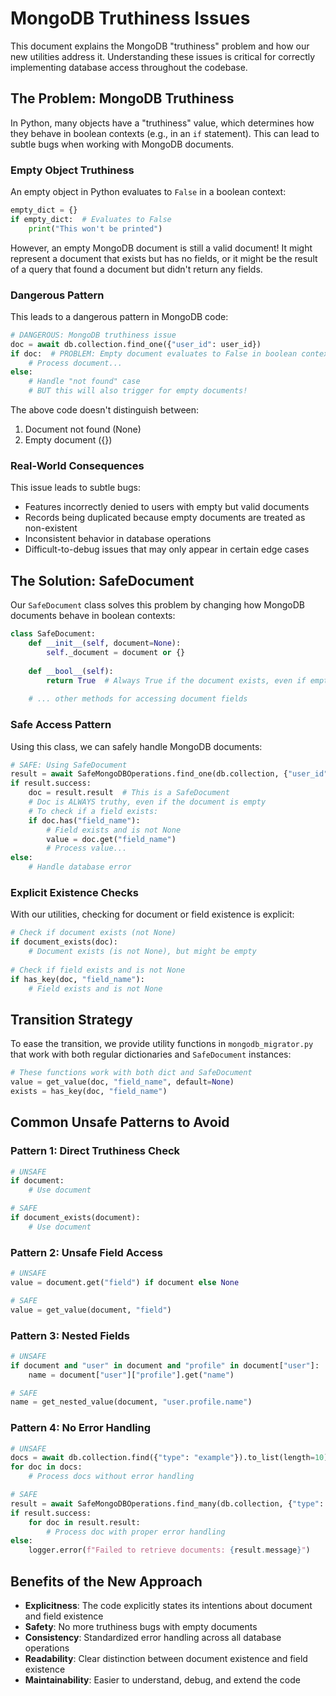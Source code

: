# MongoDB Truthiness Issues

This document explains the MongoDB "truthiness" problem and how our new utilities address it. Understanding these issues is critical for correctly implementing database access throughout the codebase.

## The Problem: MongoDB Truthiness

In Python, many objects have a "truthiness" value, which determines how they behave in boolean contexts (e.g., in an `if` statement). This can lead to subtle bugs when working with MongoDB documents.

### Empty Object Truthiness

An empty object in Python evaluates to `False` in a boolean context:

```python
empty_dict = {}
if empty_dict:  # Evaluates to False
    print("This won't be printed")
```

However, an empty MongoDB document is still a valid document! It might represent a document that exists but has no fields, or it might be the result of a query that found a document but didn't return any fields.

### Dangerous Pattern

This leads to a dangerous pattern in MongoDB code:

```python
# DANGEROUS: MongoDB truthiness issue
doc = await db.collection.find_one({"user_id": user_id})
if doc:  # PROBLEM: Empty document evaluates to False in boolean context
    # Process document...
else:
    # Handle "not found" case
    # BUT this will also trigger for empty documents!
```

The above code doesn't distinguish between:
1. Document not found (None)
2. Empty document ({})

### Real-World Consequences

This issue leads to subtle bugs:
- Features incorrectly denied to users with empty but valid documents
- Records being duplicated because empty documents are treated as non-existent
- Inconsistent behavior in database operations
- Difficult-to-debug issues that may only appear in certain edge cases

## The Solution: SafeDocument

Our `SafeDocument` class solves this problem by changing how MongoDB documents behave in boolean contexts:

```python
class SafeDocument:
    def __init__(self, document=None):
        self._document = document or {}
    
    def __bool__(self):
        return True  # Always True if the document exists, even if empty
    
    # ... other methods for accessing document fields
```

### Safe Access Pattern

Using this class, we can safely handle MongoDB documents:

```python
# SAFE: Using SafeDocument
result = await SafeMongoDBOperations.find_one(db.collection, {"user_id": user_id})
if result.success:
    doc = result.result  # This is a SafeDocument
    # Doc is ALWAYS truthy, even if the document is empty
    # To check if a field exists:
    if doc.has("field_name"):
        # Field exists and is not None
        value = doc.get("field_name")
        # Process value...
else:
    # Handle database error
```

### Explicit Existence Checks

With our utilities, checking for document or field existence is explicit:

```python
# Check if document exists (not None)
if document_exists(doc):
    # Document exists (is not None), but might be empty
    
# Check if field exists and is not None
if has_key(doc, "field_name"):
    # Field exists and is not None
```

## Transition Strategy

To ease the transition, we provide utility functions in `mongodb_migrator.py` that work with both regular dictionaries and `SafeDocument` instances:

```python
# These functions work with both dict and SafeDocument
value = get_value(doc, "field_name", default=None)
exists = has_key(doc, "field_name")
```

## Common Unsafe Patterns to Avoid

### Pattern 1: Direct Truthiness Check

```python
# UNSAFE
if document:
    # Use document

# SAFE
if document_exists(document):
    # Use document
```

### Pattern 2: Unsafe Field Access

```python
# UNSAFE
value = document.get("field") if document else None

# SAFE
value = get_value(document, "field")
```

### Pattern 3: Nested Fields

```python
# UNSAFE
if document and "user" in document and "profile" in document["user"]:
    name = document["user"]["profile"].get("name")

# SAFE
name = get_nested_value(document, "user.profile.name")
```

### Pattern 4: No Error Handling

```python
# UNSAFE
docs = await db.collection.find({"type": "example"}).to_list(length=10)
for doc in docs:
    # Process docs without error handling

# SAFE
result = await SafeMongoDBOperations.find_many(db.collection, {"type": "example"})
if result.success:
    for doc in result.result:
        # Process doc with proper error handling
else:
    logger.error(f"Failed to retrieve documents: {result.message}")
```

## Benefits of the New Approach

- **Explicitness**: The code explicitly states its intentions about document and field existence
- **Safety**: No more truthiness bugs with empty documents
- **Consistency**: Standardized error handling across all database operations
- **Readability**: Clear distinction between document existence and field existence
- **Maintainability**: Easier to understand, debug, and extend the code